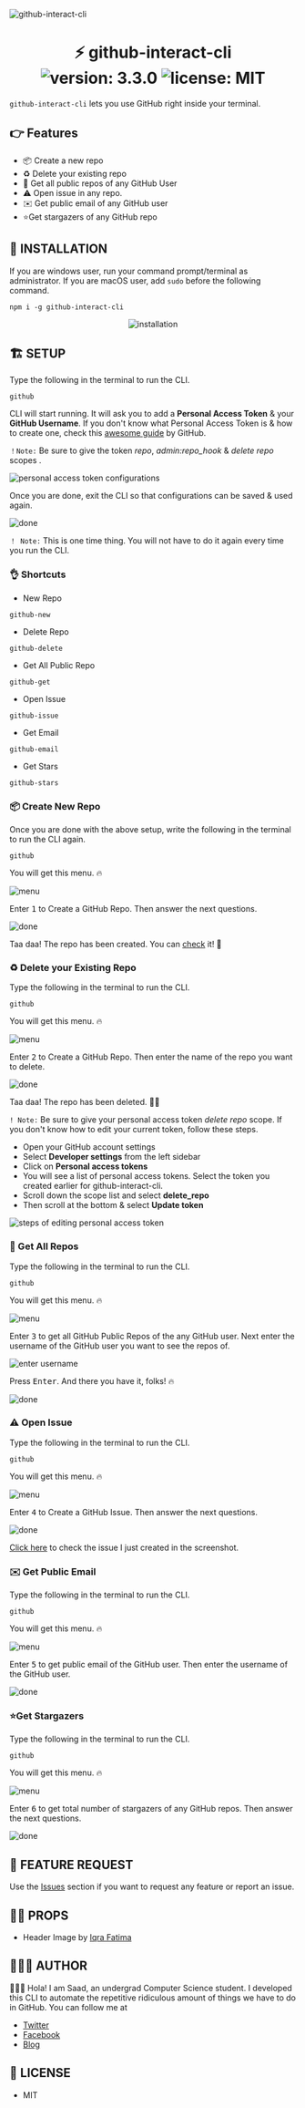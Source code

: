 ![github-interact-cli](https://i.imgur.com/m46Grpf.jpg)

<div align="center">
	<h1>⚡️ github-interact-cli<br>
	<img alt="version: 3.3.0" src="https://img.shields.io/badge/version-v3.3.0-green">
	<img alt="license: MIT" src="https://img.shields.io/badge/license-MIT-green">
	</h1>
</div>

`github-interact-cli` lets you use GitHub right inside your terminal.

## 👉 Features

- 📦 Create a new repo
- ♻️ Delete your existing repo
- 🚀 Get all public repos of any GitHub User
- ⚠️ Open issue in any repo.
- ✉️ Get public email of any GitHub user
- ⭐️Get stargazers of any GitHub repo

## 🎩 INSTALLATION

If you are windows user, run your command prompt/terminal as administrator. If you are macOS user, add `sudo` before the following command.

```
npm i -g github-interact-cli
```

<div align="center">
	<img alt="installation" src="https://i.imgur.com/ClFFvhH.gif">
</div>

## 🏗 SETUP

Type the following in the terminal to run the CLI.

```
github
```

CLI will start running. It will ask you to add a **Personal Access Token** & your **GitHub Username**. If you don't know what Personal Access Token is & how to create one, check this [awesome guide](https://help.github.com/en/github/authenticating-to-github/creating-a-personal-access-token-for-the-command-line) by GitHub.

`！Note:` Be sure to give the token _repo_, _admin:repo_hook_ & _delete repo_ scopes .

<img alt="personal access token configurations" src="https://i.imgur.com/E30KXz8.png">

Once you are done, exit the CLI so that configurations can be saved & used again.

<img alt="done" src="https://i.imgur.com/fVdgewD.png">

`！ Note:` This is one time thing. You will not have to do it again every time you run the CLI.

### 👌 Shortcuts

- New Repo

```
github-new
```

- Delete Repo

```
github-delete
```

- Get All Public Repo

```
github-get
```

- Open Issue

```
github-issue
```

- Get Email

```
github-email
```

- Get Stars

```
github-stars
```

### 📦 Create New Repo

Once you are done with the above setup, write the following in the terminal to run the CLI again.

```
github
```

You will get this menu. 🔥

<img alt="menu" src="https://i.imgur.com/ccwTAbs.png">

Enter <kbd>1</kbd> to Create a GitHub Repo. Then answer the next questions.

<img alt="done" src="https://i.imgur.com/bRPNnat.png">

Taa daa! The repo has been created. You can [check](https://github.com/msaaddev/git-test-repo) it! 🥂

### ♻️ Delete your Existing Repo

Type the following in the terminal to run the CLI.

```
github
```

You will get this menu. 🔥

<img alt="menu" src="https://i.imgur.com/ccwTAbs.png">

Enter <kbd>2</kbd> to Create a GitHub Repo. Then enter the name of the repo you want to delete.

<img alt="done" src="https://i.imgur.com/fdpmK2O.png">

Taa daa! The repo has been deleted. 🙌🏻

`! Note:` Be sure to give your personal access token _delete repo_ scope. If you don't know how to edit your current token, follow these steps.

- Open your GitHub account settings
- Select **Developer settings** from the left sidebar
- Click on **Personal access tokens**
- You will see a list of personal access tokens. Select the token you created earlier for github-interact-cli.
- Scroll down the scope list and select **delete_repo**
- Then scroll at the bottom & select **Update token**


<img alt="steps of editing personal access token" src="https://i.imgur.com/2s3lOJV.gif">

### 🚀 Get All Repos

Type the following in the terminal to run the CLI.

```
github
```

You will get this menu. 🔥

<img alt="menu" src="https://i.imgur.com/ccwTAbs.png">

Enter <kbd>3</kbd> to get all GitHub Public Repos of the any GitHub user. Next enter the username of the GitHub user you want to see the repos of.

<img alt="enter username" src="https://i.imgur.com/K0eW1yR.png">

Press <kbd>Enter</kbd>. And there you have it, folks! 🔥

<img alt="done" src="https://i.imgur.com/kID3qMm.png">

### ⚠️ Open Issue

Type the following in the terminal to run the CLI.

```
github
```

You will get this menu. 🔥

<img alt="menu" src="https://i.imgur.com/ccwTAbs.png">

Enter <kbd>4</kbd> to Create a GitHub Issue. Then answer the next questions.

<img alt="done" src="https://i.imgur.com/bAp9IK5.png">

[Click here](https://github.com/msaaddev/vidly/issues/9) to check the issue I just created in the screenshot.

### ✉️ Get Public Email

Type the following in the terminal to run the CLI.

```
github
```

You will get this menu. 🔥

<img alt="menu" src="https://i.imgur.com/ccwTAbs.png">

Enter <kbd>5</kbd> to get public email of the GitHub user. Then enter the username of the GitHub user.

<img alt="done" src="https://i.imgur.com/huGK5nv.png">

### ⭐️Get Stargazers

Type the following in the terminal to run the CLI.

```
github
```

You will get this menu. 🔥

<img alt="menu" src="https://i.imgur.com/ccwTAbs.png">

Enter <kbd>6</kbd> to get total number of stargazers of any GitHub repos. Then answer the next questions.

<img alt="done" src="https://i.imgur.com/TynjyHI.png">

## 🚀 FEATURE REQUEST

Use the [Issues](https://github.com/msaaddev/github-interact-cli/issues) section if you want to request any feature or report an issue.

## 🙌🏻 PROPS

- Header Image by [Iqra Fatima](https://github.com/iqrafatimame)

## 👨🏻‍💻 AUTHOR

🙋🏻‍♂️ Hola! I am Saad, an undergrad Computer Science student. I developed this CLI to automate the repetitive ridiculous amount of things we have to do in GitHub. You can follow me at

- [Twitter](https://twitter.com/msaaddev)
- [Facebook](https://www.facebook.com/msaaddev)
- [Blog](https://msaad.dev)

## 🔑 LICENSE

- MIT
